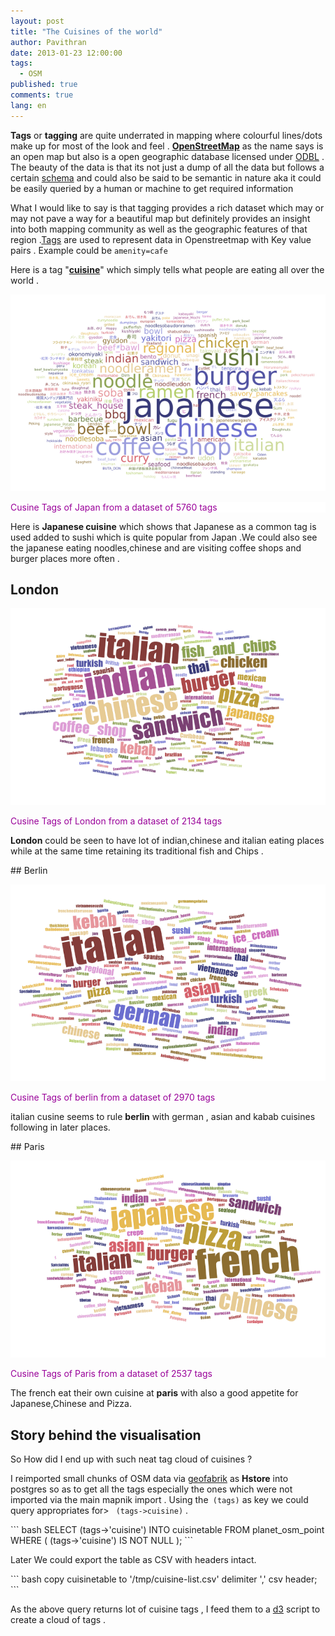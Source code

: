 ```yaml
---
layout: post
title: "The Cuisines of the world"
author: Pavithran
date: 2013-01-23 12:00:00
tags:
  - OSM
published: true
comments: true
lang: en
---
```


<p><strong>Tags</strong> or <strong>tagging</strong> are quite underrated in mapping where colourful lines/dots make up for most of the look and feel  . <strong><a href="http://wiki.openstreetmap.org/wiki/Main_Page" alt="Open Street Map wiki">OpenStreetMap</a></strong> as the name says is an open map but  also is  a open geographic database licensed under <a href="http://wiki.openstreetmap.org/wiki/Open_Database_License" alt="Open Database License">ODBL</a> . The beauty of the data is that its not just a dump of all the data but follows a certain <a href="http://wiki.openstreetmap.org/wiki/API_v0.6" alt="OSM API">schema</a> and could also be said to be semantic in nature aka it could be easily queried by a human or machine to get required information </p>

<p>What I would like to say is that tagging provides a rich dataset which may or may not pave a way for a beautiful map but definitely provides an insight into both mapping community as well as the geographic features of that region .<a href="http://wiki.openstreetmap.org/wiki/Tag" alt="OSM Tag">Tags</a> are used to represent data in Openstreetmap with Key value pairs . Example could be <code>amenity=cafe</code>
</p>
<p>

Here is a tag "<strong><a href="http://wiki.openstreetmap.org/wiki/Cuisine" alt="OSM wiki cuisine Key">cuisine</a></strong>" which simply tells what people are eating all over the world .</p><p>
<a href="/media/2013/japan.png" target="_blank"><img src="/media/2013/japan-small.png" alt="Japanese cuisine tags"></a><br><div style="color:#990099;background:white">Cusine Tags of Japan from a dataset of 5760 tags</div> </p>
<p>
Here is <strong>Japanese cuisine</strong> which shows that Japanese as a common tag is used added to sushi which is quite popular from Japan .We could also see the japanese eating noodles,chinese and are visiting coffee shops and burger places more often .
</p>

<!-- more -->

## London
<p><a href="/media/2013/london.png" target="_blank"><img src="/media/2013/london-small.png" alt="London cuisine tags"></a><div style="color:#990099">Cusine Tags of London from a dataset of 2134 tags</div></p>
<p>
<strong>London</strong> could be seen to have lot of indian,chinese and italian  eating places while at the same time retaining its traditional fish and Chips .
</p>
## Berlin
<p><a href="/media/2013/berlin.png" target="_blank"><img src="/media/2013/berlin-small.png" alt="Berlin cuisine tags"></a><div style="color:#990099">Cusine Tags of berlin from a dataset of 2970 tags</div></p><p>
italian cusine seems to rule <strong>berlin</strong> with german , asian and kabab cuisines following in later places.</p>
## Paris
<p><a href="/media/2013/paris.png" target="_blank"><img src="/media/2013/paris-small.png" alt=" Paris cuisine tags"></a><div style="color:#990099">Cusine Tags of Paris from a dataset of 2537 tags</div></p>

<p>The french eat their own cuisine at <strong>paris</strong> with also a good appetite for Japanese,Chinese and Pizza.</p>

## Story behind the visualisation
So How did I end up with such neat tag cloud of cuisines ?


<p>I reimported small chunks of OSM data via <a href="http://download.geofabrik.de/openstreetmap/" alt="Geofabrik OSM Downloads">geofabrik</a>  as <strong>Hstore</strong> into postgres so as to get all the tags especially the ones which were not imported via the main mapnik import  . Using the<code> (tags)</code> as key we could query appropriates for> <code> (tags->cuisine)</code> .</p>
<p>
``` bash
SELECT (tags->'cuisine')
  INTO cuisinetable FROM planet_osm_point 
    WHERE  ( (tags->'cuisine') IS NOT NULL  );
```
</p>
<p>Later We could export the table as CSV with headers intact. </p>
``` bash
copy  cuisinetable to '/tmp/cuisine-list.csv' delimiter ',' csv header;
```

<p>As the above query returns lot of cuisine tags , I feed them to a <a href="http://d3js.org" alt="D3 JS" >d3</a> script  to create a cloud of tags .</p>

